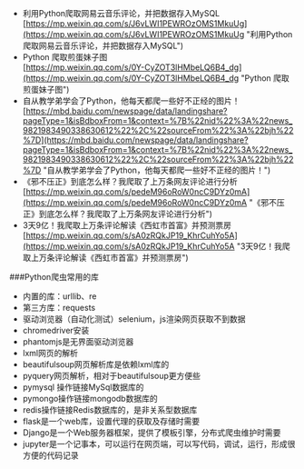 - 利用Python爬取网易云音乐评论，并把数据存入MySQL<br>[https://mp.weixin.qq.com/s/J6vLWI1PEWROzOMS1MkuUg](https://mp.weixin.qq.com/s/J6vLWI1PEWROzOMS1MkuUg "利用Python爬取网易云音乐评论，并把数据存入MySQL")
- Python 爬取煎蛋妹子图<br>[https://mp.weixin.qq.com/s/0Y-CyZOT3lHMbeLQ6B4_dg](https://mp.weixin.qq.com/s/0Y-CyZOT3lHMbeLQ6B4_dg "Python 爬取煎蛋妹子图")
- 自从教学弟学会了Python，他每天都爬一些好不正经的图片！<br>[https://mbd.baidu.com/newspage/data/landingshare?pageType=1&isBdboxFrom=1&context=%7B%22nid%22%3A%22news_9821983490338630612%22%2C%22sourceFrom%22%3A%22bjh%22%7D](https://mbd.baidu.com/newspage/data/landingshare?pageType=1&isBdboxFrom=1&context=%7B%22nid%22%3A%22news_9821983490338630612%22%2C%22sourceFrom%22%3A%22bjh%22%7D "自从教学弟学会了Python，他每天都爬一些好不正经的图片！")
- 《邪不压正》到底怎么样？我爬取了上万条网友评论进行分析<br>[https://mp.weixin.qq.com/s/pedeM96oRoW0ncC9DYz0mA](https://mp.weixin.qq.com/s/pedeM96oRoW0ncC9DYz0mA "《邪不压正》到底怎么样？我爬取了上万条网友评论进行分析")
- 3天9亿！我爬取上万条评论解读《西虹市首富》并预测票房<br>[https://mp.weixin.qq.com/s/sA0zRQkJP19_KhrCuhYo5A](https://mp.weixin.qq.com/s/sA0zRQkJP19_KhrCuhYo5A "3天9亿！我爬取上万条评论解读《西虹市首富》并预测票房")

###Python爬虫常用的库
- 内置的库：urllib、re
- 第三方库：requests
- 驱动浏览器（自动化测试）selenium，js渲染网页获取不到数据
- chromedriver安装
- phantomjs是无界面驱动浏览器
- lxml网页的解析
- beautifulsoup网页解析库是依赖lxml库的
- pyquery网页解析，相对于beautifulsoup更方便些
- pymysql 操作链接MySql数据库的
- pymongo操作链接mongodb数据库的
- redis操作链接Redis数据库的，是非关系型数据库
- flask是一个web库，设置代理的获取及存储时需要
- Django是一个Web服务器框架，提供了模板引擎，分布式爬虫维护时需要
- jupyter是一个记事本，可以运行在网页端，可以写代码，调试，运行，形成很方便的代码记录